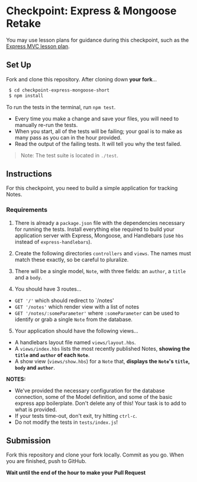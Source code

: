 # Checkpoint: Express & Mongoose Retake

You may use lesson plans for guidance during this checkpoint, such as the [Express MVC lesson plan](https://git.generalassemb.ly/ga-wdi-lessons/express-mongoose).

## Set Up

Fork and clone this repository. After cloning down **your fork**...

```bash
 $ cd checkpoint-express-mongoose-short
 $ npm install
```

To run the tests in the terminal, run `npm test`.
  - Every time you make a change and save your files, you will need to manually re-run the tests.
  - When you start, all of the tests will be failing; your goal is to make as many pass as you can in the hour provided.
  - Read the output of the failing tests. It will tell you why the test failed.

> Note: The test suite is located in `./test`. 

## Instructions

For this checkpoint, you need to build a simple application for tracking Notes.

### Requirements

1. There is already a `package.json` file with the dependencies necessary for running the tests. Install everything else required to build your application server with Express, Mongoose, and Handlebars (use `hbs` instead of `express-handlebars`).

2. Create the following directories `controllers` and `views`. The names must match these exactly, so be careful to pluralize.

3. There will be a single model, `Note`, with three fields: an `author`, a `title` and a `body`.

4. You should have 3 routes...
  - `GET '/'` which should redirect to `/notes'
  - `GET '/notes'` which render view with a list of notes
  - `GET '/notes/:someParameter'` where `:someParameter` can be used to identify or grab a single `Note` from the database.

5. Your application should have the following views...

  - A handlebars layout file named `views/layout.hbs`.
  - A `views/index.hbs` lists the most recently published Notes, **showing the `title` and `author` of each `Note`**.
  - A show view (`views/show.hbs`) for a `Note` that, **displays the `Note`'s `title`, `body` and `author`**.

**NOTES:**

* We've provided the necessary configuration for the database connection, some of the Model definition, and some of the basic express app boilerplate. Don't delete any of this! Your task is to add to what is provided.
* If your tests time-out, don't exit, try hitting `ctrl-c`.
* Do not modify the tests in `tests/index.js`!

## Submission

Fork this repository and clone your fork locally. Commit as you go. When you are finished, push to GitHub.

**Wait until the end of the hour to make your Pull Request**
